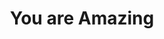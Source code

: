 ---
pid: llg145
title: You are Amazing
location_transcription: corner of a street
coordinates: "[-75.170450409883, 40.033301250494]"
zipcode: '19025'
gen_neighborhood: 
neighborhood: 
outside_phl: 'Dresher PA '
age: '14'
age_range: 13-19
instagram: 
image_file_name: llg_145.jpg
proposal_transcription: You are amazing  <—Mirror
topic: Uplifting
topic_summary: '0'
type: Interactive,Sculpture Statue,Image
keywords_other: mirror, self-empowerment, motivation
credit: Lana HRa-6 Germantown Friends School
image_labels: 
twitter: 
facebook: 
permalink: "/monuments/llg145/"
layout: item-page
---